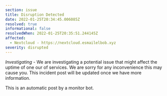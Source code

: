 ```yaml
---
section: issue
title: Disruption Detected
date: 2022-01-25T20:34:45.006085Z
resolved: true
informational: false
resolvedWhen: 2022-01-25T20:35:51.244145Z
affected:
  - Nextcloud - https://nextcloud.esmailelbob.xyz
severity: disrupted
---
```

*Investigating* - We are investigating a potential issue that might affect the uptime of one our of services. We are sorry for any inconvenience this may cause you. This incident post will be updated once we have more information.

This is an automatic post by a monitor bot.
        